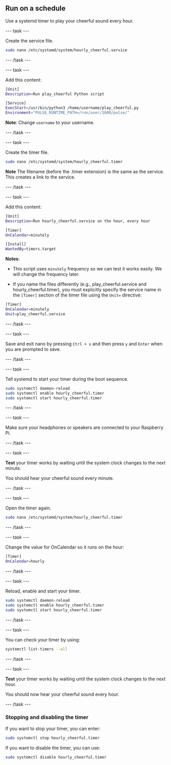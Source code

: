 ## Run on a schedule

Use a systemd timer to play your cheerful sound every hour.

--- task ---

Create the service file.

```bash
sudo nano /etc/systemd/system/hourly_cheerful.service
```

--- /task ---

--- task ---

Add this content:

```bash
[Unit]
Description=Run play_cheerful Python script

[Service]
ExecStart=/usr/bin/python3 /home/username/play_cheerful.py
Environment="PULSE_RUNTIME_PATH=/run/user/1000/pulse/"
```

**Note**: Change `username` to your username.

--- /task ---

--- task ---

Create the timer file.

```bash
sudo nano /etc/systemd/system/hourly_cheerful.timer
```

**Note** The filename (before the .timer extension) is the same as the service. This creates a link to the service.

--- /task ---

--- task ---

Add this content:

```bash
[Unit]
Description=Run hourly_cheerful.service on the hour, every hour

[Timer]
OnCalendar=minutely

[Install]
WantedBy=timers.target
```

**Notes**: 

- This script uses `minutely` frequency so we can test it works easily. We will change the frequency later.

- If you name the files differently (e.g., play_cheerful.service and hourly_cheerful.timer), you must explicitly specify the service name in the `[Timer]` section of the timer file using the `Unit=` directive:

```bash
[Timer]
OnCalendar=minutely
Unit=play_cheerful.service
```

--- /task ---

--- task ---

Save and exit nano by pressing `Ctrl + x` and then press `y` and `Enter` when you are prompted to save.

--- /task ---

--- task ---

Tell systemd to start your timer during the boot sequence.

```bash
sudo systemctl daemon-reload
sudo systemctl enable hourly_cheerful.timer
sudo systemctl start hourly_cheerful.timer
```

--- /task ---

--- task ---

Make sure your headphones or speakers are connected to your Raspberry Pi.

--- /task ---

--- task ---

**Test** your timer works by waiting until the system clock changes to the next minute.

You should hear your cheerful sound every minute.

--- /task ---

--- task ---

Open the timer again.

```bash
sudo nano /etc/systemd/system/hourly_cheerful.timer
```

--- /task ---

--- task ---

Change the value for OnCalendar so it runs on the hour:

```bash
[Timer]
OnCalendar=hourly
```

--- /task ---

--- task ---

Reload, enable and start your timer.

```bash
sudo systemctl daemon-reload
sudo systemctl enable hourly_cheerful.timer
sudo systemctl start hourly_cheerful.timer
```

--- /task ---

--- task ---

You can check your timer by using:

```bash
systemctl list-timers --all
```

--- /task ---

--- task ---

**Test** your timer works by waiting until the system clock changes to the next hour.

You should now hear your cheerful sound every hour.

--- /task ---

### Stopping and disabling the timer

If you want to stop your timer, you can enter:

```bash
sudo systemctl stop hourly_cheerful.timer
```

If you want to disable the timer, you can use:

```bash
sudo systemctl disable hourly_cheerful.timer
```
